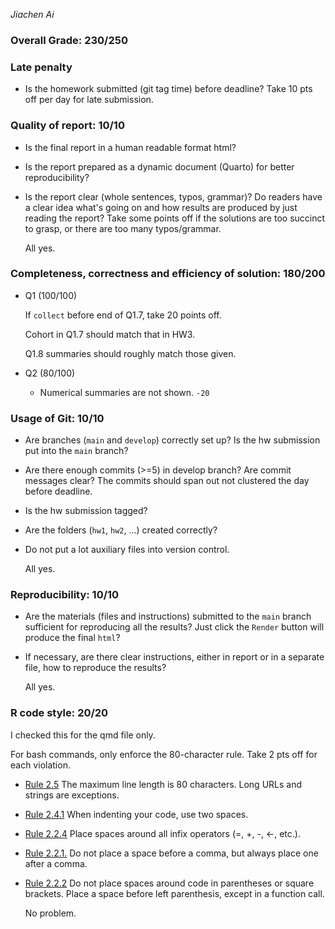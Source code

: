 *Jiachen Ai*

### Overall Grade: 230/250

### Late penalty

- Is the homework submitted (git tag time) before deadline? Take 10 pts off per day for late submission.  

### Quality of report: 10/10

-   Is the final report in a human readable format html? 

-   Is the report prepared as a dynamic document (Quarto) for better reproducibility?

-   Is the report clear (whole sentences, typos, grammar)? Do readers have a clear idea what's going on and how results are produced by just reading the report? Take some points off if the solutions are too succinct to grasp, or there are too many typos/grammar. 

    All yes.

### Completeness, correctness and efficiency of solution: 180/200

- Q1 (100/100)

    If `collect` before end of Q1.7, take 20 points off.
    
    Cohort in Q1.7 should match that in HW3.
    
    Q1.8 summaries should roughly match those given.
  
- Q2 (80/100)

    -   Numerical summaries are not shown. `-20`


### Usage of Git: 10/10

-   Are branches (`main` and `develop`) correctly set up? Is the hw submission put into the `main` branch?

-   Are there enough commits (>=5) in develop branch? Are commit messages clear? The commits should span out not clustered the day before deadline. 
          
-   Is the hw submission tagged? 

-   Are the folders (`hw1`, `hw2`, ...) created correctly? 
  
-   Do not put a lot auxiliary files into version control. 

    All yes.

### Reproducibility: 10/10

-   Are the materials (files and instructions) submitted to the `main` branch sufficient for reproducing all the results? Just click the `Render` button will produce the final `html`? 

-   If necessary, are there clear instructions, either in report or in a separate file, how to reproduce the results?

    All yes.


### R code style: 20/20

I checked this for the qmd file only.

For bash commands, only enforce the 80-character rule. Take 2 pts off for each violation. 

-   [Rule 2.5](https://style.tidyverse.org/syntax.html#long-lines) The maximum line length is 80 characters. Long URLs and strings are exceptions.  

-   [Rule 2.4.1](https://style.tidyverse.org/syntax.html#indenting) When indenting your code, use two spaces.  

-   [Rule 2.2.4](https://style.tidyverse.org/syntax.html#infix-operators) Place spaces around all infix operators (=, +, -, &lt;-, etc.).  

-   [Rule 2.2.1.](https://style.tidyverse.org/syntax.html#commas) Do not place a space before a comma, but always place one after a comma.  

-   [Rule 2.2.2](https://style.tidyverse.org/syntax.html#parentheses) Do not place spaces around code in parentheses or square brackets. Place a space before left parenthesis, except in a function call.

    No problem.
